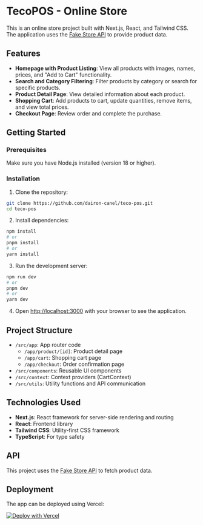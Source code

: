 # TecoPOS - Online Store

This is an online store project built with Next.js, React, and Tailwind CSS. The application uses the [Fake Store API](https://fakestoreapi.com/) to provide product data.

## Features

- **Homepage with Product Listing**: View all products with images, names, prices, and "Add to Cart" functionality.
- **Search and Category Filtering**: Filter products by category or search for specific products.
- **Product Detail Page**: View detailed information about each product.
- **Shopping Cart**: Add products to cart, update quantities, remove items, and view total prices.
- **Checkout Page**: Review order and complete the purchase.

## Getting Started

### Prerequisites

Make sure you have Node.js installed (version 18 or higher).

### Installation

1. Clone the repository:

```bash
git clone https://github.com/dairon-canel/teco-pos.git
cd teco-pos
```

2. Install dependencies:

```bash
npm install
# or
pnpm install
# or
yarn install
```

3. Run the development server:

```bash
npm run dev
# or
pnpm dev
# or
yarn dev
```

4. Open [http://localhost:3000](http://localhost:3000) with your browser to see the application.

## Project Structure

- `/src/app`: App router code
  - `/app/product/[id]`: Product detail page
  - `/app/cart`: Shopping cart page
  - `/app/checkout`: Order confirmation page
- `/src/components`: Reusable UI components
- `/src/context`: Context providers (CartContext)
- `/src/utils`: Utility functions and API communication

## Technologies Used

- **Next.js**: React framework for server-side rendering and routing
- **React**: Frontend library
- **Tailwind CSS**: Utility-first CSS framework
- **TypeScript**: For type safety

## API

This project uses the [Fake Store API](https://fakestoreapi.com/) to fetch product data.

## Deployment

The app can be deployed using Vercel:

[![Deploy with Vercel](https://vercel.com/button)](https://vercel.com/new/git/external?repository-url=https://github.com/dairon-canel/teco-pos)
